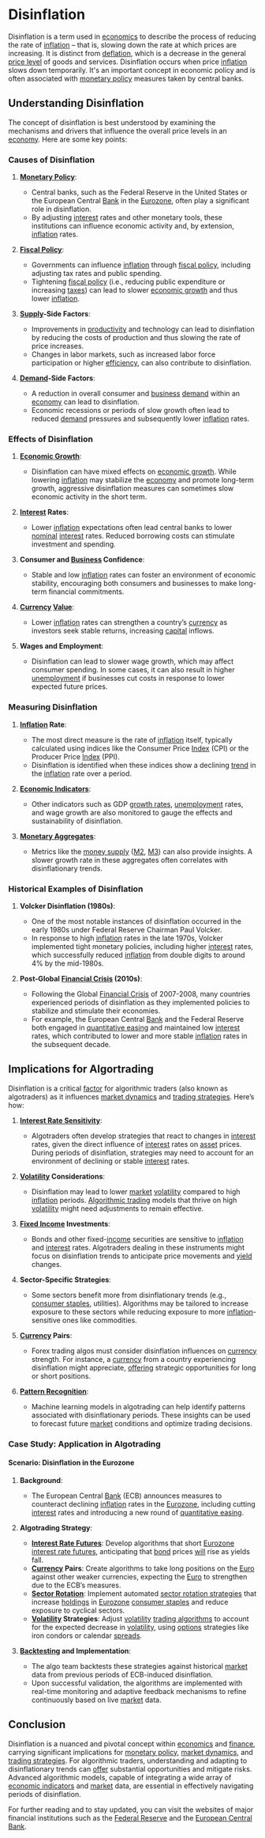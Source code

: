 # Disinflation

Disinflation is a term used in [economics](../e/economics.md) to describe the process of reducing the rate of [inflation](../i/inflation.md) – that is, slowing down the rate at which prices are increasing. It is distinct from [deflation](../d/deflation.md), which is a decrease in the general [price level](../p/price_level.md) of goods and services. Disinflation occurs when price [inflation](../i/inflation.md) slows down temporarily. It's an important concept in economic policy and is often associated with [monetary policy](../m/monetary_policy.md) measures taken by central banks.

## Understanding Disinflation

The concept of disinflation is best understood by examining the mechanisms and drivers that influence the overall price levels in an [economy](../e/economy.md). Here are some key points:

### Causes of Disinflation

1. **[Monetary Policy](../m/monetary_policy.md)**:
    - Central banks, such as the Federal Reserve in the United States or the European Central [Bank](../b/bank.md) in the [Eurozone](../e/eurozone.md), often play a significant role in disinflation.
    - By adjusting [interest](../i/interest.md) rates and other monetary tools, these institutions can influence economic activity and, by extension, [inflation](../i/inflation.md) rates.

2. **[Fiscal Policy](../f/fiscal_policy.md)**:
    - Governments can influence [inflation](../i/inflation.md) through [fiscal policy](../f/fiscal_policy.md), including adjusting tax rates and public spending.
    - Tightening [fiscal policy](../f/fiscal_policy.md) (i.e., reducing public expenditure or increasing [taxes](../t/taxes.md)) can lead to slower [economic growth](../e/economic_growth.md) and thus lower [inflation](../i/inflation.md).

3. **[Supply](../s/supply.md)-Side Factors**:
    - Improvements in [productivity](../p/productivity.md) and technology can lead to disinflation by reducing the costs of production and thus slowing the rate of price increases.
    - Changes in labor markets, such as increased labor force participation or higher [efficiency](../e/efficiency.md), can also contribute to disinflation.

4. **[Demand](../d/demand.md)-Side Factors**:
    - A reduction in overall consumer and [business](../b/business.md) [demand](../d/demand.md) within an [economy](../e/economy.md) can lead to disinflation.
    - Economic recessions or periods of slow growth often lead to reduced [demand](../d/demand.md) pressures and subsequently lower [inflation](../i/inflation.md) rates.

### Effects of Disinflation

1. **[Economic Growth](../e/economic_growth.md)**:
    - Disinflation can have mixed effects on [economic growth](../e/economic_growth.md). While lowering [inflation](../i/inflation.md) may stabilize the [economy](../e/economy.md) and promote long-term growth, aggressive disinflation measures can sometimes slow economic activity in the short term.

2. **[Interest](../i/interest.md) Rates**:
    - Lower [inflation](../i/inflation.md) expectations often lead central banks to lower [nominal](../n/nominal.md) [interest](../i/interest.md) rates. Reduced borrowing costs can stimulate investment and spending.

3. **Consumer and [Business](../b/business.md) Confidence**:
    - Stable and low [inflation](../i/inflation.md) rates can foster an environment of economic stability, encouraging both consumers and businesses to make long-term financial commitments.

4. **[Currency](../c/currency.md) [Value](../v/value.md)**:
    - Lower [inflation](../i/inflation.md) rates can strengthen a country’s [currency](../c/currency.md) as investors seek stable returns, increasing [capital](../c/capital.md) inflows.

5. **Wages and Employment**:
    - Disinflation can lead to slower wage growth, which may affect consumer spending. In some cases, it can also result in higher [unemployment](../u/unemployment.md) if businesses cut costs in response to lower expected future prices.

### Measuring Disinflation

1. **[Inflation](../i/inflation.md) Rate**:
    - The most direct measure is the rate of [inflation](../i/inflation.md) itself, typically calculated using indices like the Consumer Price [Index](../i/index.md) (CPI) or the Producer Price [Index](../i/index.md) (PPI).
    - Disinflation is identified when these indices show a declining [trend](../t/trend.md) in the [inflation](../i/inflation.md) rate over a period.

2. **[Economic Indicators](../e/economic_indicators.md)**:
    - Other indicators such as GDP [growth rates](../g/growth_rates_in_trading.md), [unemployment](../u/unemployment.md) rates, and wage growth are also monitored to gauge the effects and sustainability of disinflation.

3. **[Monetary Aggregates](../m/monetary_aggregates.md)**:
    - Metrics like the [money supply](../m/money_supply.md) ([M2](../m/m2.md), [M3](../m/m3.md)) can also provide insights. A slower growth rate in these aggregates often correlates with disinflationary trends.

### Historical Examples of Disinflation

1. **Volcker Disinflation (1980s)**:
    - One of the most notable instances of disinflation occurred in the early 1980s under Federal Reserve Chairman Paul Volcker.
    - In response to high [inflation](../i/inflation.md) rates in the late 1970s, Volcker implemented tight monetary policies, including higher [interest](../i/interest.md) rates, which successfully reduced [inflation](../i/inflation.md) from double digits to around 4% by the mid-1980s.

2. **Post-Global [Financial Crisis](../f/financial_crisis.md) (2010s)**:
    - Following the Global [Financial Crisis](../f/financial_crisis.md) of 2007-2008, many countries experienced periods of disinflation as they implemented policies to stabilize and stimulate their economies.
    - For example, the European Central [Bank](../b/bank.md) and the Federal Reserve both engaged in [quantitative easing](../q/quantitative_easing.md) and maintained low [interest](../i/interest.md) rates, which contributed to lower and more stable [inflation](../i/inflation.md) rates in the subsequent decade.

## Implications for Algortrading

Disinflation is a critical [factor](../f/factor.md) for algorithmic traders (also known as algotraders) as it influences [market dynamics](../m/market_dynamics.md) and [trading strategies](../t/trading_strategies.md). Here’s how:

1. **[Interest Rate Sensitivity](../i/interest_rate_sensitivity.md)**:
    - Algotraders often develop strategies that react to changes in [interest](../i/interest.md) rates, given the direct influence of [interest](../i/interest.md) rates on [asset](../a/asset.md) prices. During periods of disinflation, strategies may need to account for an environment of declining or stable [interest](../i/interest.md) rates.

2. **[Volatility](../v/volatility.md) Considerations**:
    - Disinflation may lead to lower [market](../m/market.md) [volatility](../v/volatility.md) compared to high [inflation](../i/inflation.md) periods. [Algorithmic trading](../a/accountability.md) models that thrive on high [volatility](../v/volatility.md) might need adjustments to remain effective.

3. **[Fixed Income](../f/fixed_income.md) Investments**:
    - Bonds and other fixed-[income](../i/income.md) securities are sensitive to [inflation](../i/inflation.md) and [interest](../i/interest.md) rates. Algotraders dealing in these instruments might focus on disinflation trends to anticipate price movements and [yield](../y/yield.md) changes.

4. **Sector-Specific Strategies**:
    - Some sectors benefit more from disinflationary trends (e.g., [consumer staples](../c/consumer_staples.md), utilities). Algorithms may be tailored to increase exposure to these sectors while reducing exposure to more [inflation](../i/inflation.md)-sensitive ones like commodities.

5. **[Currency](../c/currency.md) Pairs**:
    - Forex trading algos must consider disinflation influences on [currency](../c/currency.md) strength. For instance, a [currency](../c/currency.md) from a country experiencing disinflation might appreciate, [offering](../o/offering.md) strategic opportunities for long or short positions.

6. **[Pattern Recognition](../p/pattern_recognition.md)**:
    - Machine learning models in algotrading can help identify patterns associated with disinflationary periods. These insights can be used to forecast future [market](../m/market.md) conditions and optimize trading decisions.

### Case Study: Application in Algotrading

#### Scenario: Disinflation in the Eurozone

1. **Background**:
    - The European Central [Bank](../b/bank.md) (ECB) announces measures to counteract declining [inflation](../i/inflation.md) rates in the [Eurozone](../e/eurozone.md), including cutting [interest](../i/interest.md) rates and introducing a new round of [quantitative easing](../q/quantitative_easing.md).

2. **Algotrading Strategy**:
    - **[Interest Rate Futures](../i/interest_rate_futures.md)**: Develop algorithms that short [Eurozone](../e/eurozone.md) [interest rate futures](../i/interest_rate_futures.md), anticipating that [bond](../b/bond.md) prices [will](../w/will.md) rise as yields fall.
    - **[Currency](../c/currency.md) Pairs**: Create algorithms to take long positions on the [Euro](../e/euro.md) against other weaker currencies, expecting the [Euro](../e/euro.md) to strengthen due to the ECB’s measures.
    - **[Sector Rotation](../s/sector_rotation.md)**: Implement automated [sector rotation strategies](../s/sector_rotation_strategies.md) that increase [holdings](../h/holdings.md) in [Eurozone](../e/eurozone.md) [consumer staples](../c/consumer_staples.md) and reduce exposure to cyclical sectors.
    - **[Volatility](../v/volatility.md) Strategies**: Adjust [volatility](../v/volatility.md) [trading algorithms](../t/trading_algorithms.md) to account for the expected decrease in [volatility](../v/volatility.md), using [options](../o/options.md) strategies like iron condors or calendar [spreads](../s/spreads.md).

3. **[Backtesting](../b/backtesting.md) and Implementation**:
    - The algo team backtests these strategies against historical [market](../m/market.md) data from previous periods of ECB-induced disinflation.
    - Upon successful validation, the algorithms are implemented with real-time monitoring and adaptive feedback mechanisms to refine continuously based on live [market](../m/market.md) data.

## Conclusion

Disinflation is a nuanced and pivotal concept within [economics](../e/economics.md) and [finance](../f/finance.md), carrying significant implications for [monetary policy](../m/monetary_policy.md), [market dynamics](../m/market_dynamics.md), and [trading strategies](../t/trading_strategies.md). For algorithmic traders, understanding and adapting to disinflationary trends can [offer](../o/offer.md) substantial opportunities and mitigate risks. Advanced algorithmic models, capable of integrating a wide array of [economic indicators](../e/economic_indicators.md) and [market](../m/market.md) data, are essential in effectively navigating periods of disinflation.

For further reading and to stay updated, you can visit the websites of major financial institutions such as the [Federal Reserve](https://www.federalreserve.gov/) and the [European Central Bank](https://www.ecb.europa.eu/home/html/index.en.html).